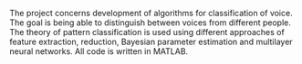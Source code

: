 The project concerns development of algorithms for classification of voice. The goal is being able to distinguish between voices from different people.  The theory of pattern classification is used using different approaches of feature extraction, reduction,  Bayesian parameter estimation and multilayer neural networks. All code is written in MATLAB.